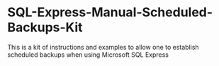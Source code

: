 # SQL-Express-Manual-Scheduled-Backups-Kit
This is a kit of instructions and examples to allow one to establish scheduled backups when using Microsoft SQL Express

